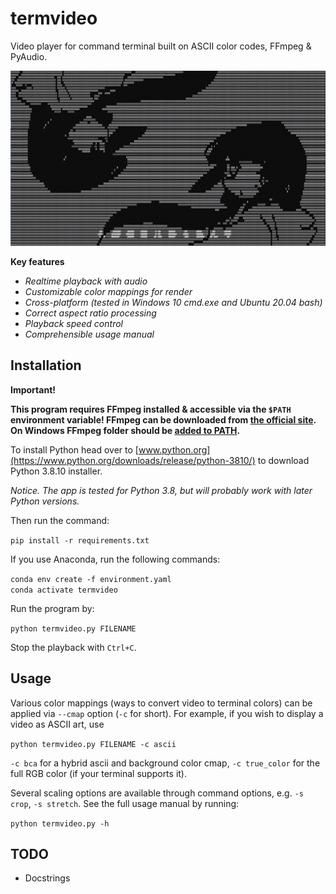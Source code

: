 # termvideo
Video player for command terminal built on ASCII color codes, FFmpeg & PyAudio.

[![alt text](https://raw.githubusercontent.com/xiyori/termvideo/main/pic/lagtrain.jpg)](https://www.youtube.com/watch?v=4NcLxLAtIA0)

**Key features**

+ *Realtime playback with audio*
+ *Customizable color mappings for render*
+ *Cross-platform (tested in Windows 10 cmd.exe and Ubuntu 20.04 bash)*
+ *Correct aspect ratio processing*
+ *Playback speed control*
+ *Comprehensible usage manual*

## Installation

**Important!**

**This program requires FFmpeg installed & accessible via the `$PATH` environment variable! FFmpeg can be downloaded from [the official site](https://ffmpeg.org/download.html). On Windows FFmpeg folder should be [added to PATH](https://www.google.com/search?q=add+ffmpeg+to+path).**

To install Python head over to [www.python.org](https://www.python.org/downloads/release/python-3810/) to download Python 3.8.10 installer.

*Notice. The app is tested for Python 3.8, but will probably work with later Python versions.*

Then run the command:

`pip install -r requirements.txt`

If you use Anaconda, run the following commands:

`conda env create -f environment.yaml`\
`conda activate termvideo`

Run the program by:

`python termvideo.py FILENAME`

Stop the playback with `Ctrl+C`.

## Usage

Various color mappings (ways to convert video to terminal colors) can be applied via `--cmap` option (`-c` for short). For example, if you wish to display a video as ASCII art, use

`python termvideo.py FILENAME -c ascii`

`-c bca` for a hybrid ascii and background color cmap, `-c true_color` for the full RGB color (if your terminal supports it).

Several scaling options are available through command options, e.g. `-s crop`, `-s stretch`. See the full usage manual by running:

`python termvideo.py -h`

## TODO
+ Docstrings
